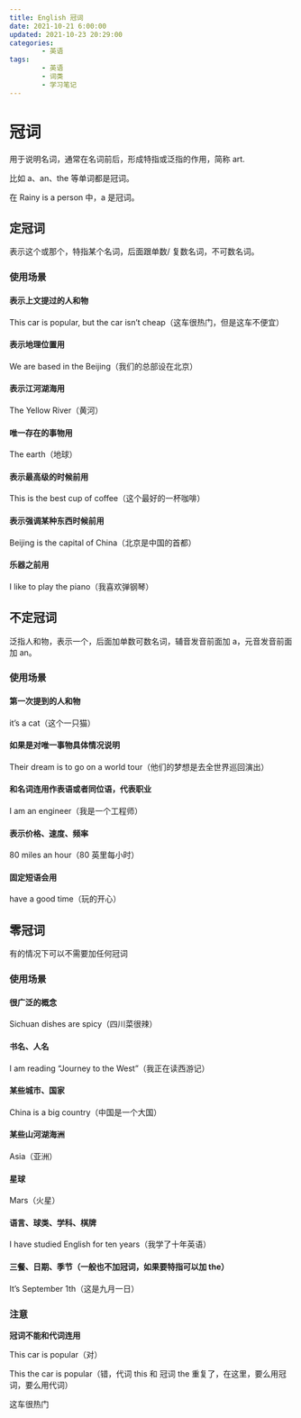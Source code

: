 ```yaml
---
title: English 冠词
date: 2021-10-21 6:00:00
updated: 2021-10-23 20:29:00
categories:
        - 英语
tags:
        - 英语
        - 词类
        - 学习笔记
---
```


# 冠词

用于说明名词，通常在名词前后，形成特指或泛指的作用，简称 art.

比如 a、an、the 等单词都是冠词。

在 Rainy is a person 中，a 是冠词。

## 定冠词

表示这个或那个，特指某个名词，后面跟单数/ 复数名词，不可数名词。

### 使用场景

#### 表示上文提过的人和物

This car is popular, but the car isn’t cheap（这车很热门，但是这车不便宜）

#### 表示地理位置用

We are based in the Beijing（我们的总部设在北京）

#### 表示江河湖海用

The Yellow River（黄河）

#### 唯一存在的事物用

The earth（地球）

#### 表示最高级的时候前用

This is the best cup of coffee（这个最好的一杯咖啡）

#### 表示强调某种东西时候前用

Beijing is the capital of China（北京是中国的首都）

#### 乐器之前用

I like to play the piano（我喜欢弹钢琴）

## 不定冠词

泛指人和物，表示一个，后面加单数可数名词，辅音发音前面加 a，元音发音前面加 an。

### 使用场景

#### 第一次提到的人和物

it’s a cat（这个一只猫）

#### 如果是对唯一事物具体情况说明

Their dream is to go on a world tour（他们的梦想是去全世界巡回演出）

#### 和名词连用作表语或者同位语，代表职业

I am an engineer（我是一个工程师）

#### 表示价格、速度、频率

80 miles an hour（80 英里每小时）

#### 固定短语会用

have a good time（玩的开心）

## 零冠词

有的情况下可以不需要加任何冠词

### 使用场景

#### 很广泛的概念

Sichuan dishes are spicy（四川菜很辣）

#### 书名、人名

I am reading “Journey to the West”（我正在读西游记）

#### 某些城市、国家

China is a big country（中国是一个大国）

#### 某些山河湖海洲

Asia（亚洲）

#### 星球

Mars（火星）

#### 语言、球类、学科、棋牌

I have studied English for ten years（我学了十年英语）

#### 三餐、日期、季节（一般也不加冠词，如果要特指可以加 the）

It’s September 1th（这是九月一日）

### 注意

**冠词不能和代词连用**

This car is popular（对）

This the car is popular（错，代词 this 和 冠词 the 重复了，在这里，要么用冠词，要么用代词）

这车很热门
